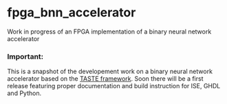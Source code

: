 # fpga_bnn_accelerator
Work in progress of an FPGA implementation of a binary neural network accelerator

### Important: 
This is a snapshot of the developement work on a binary neural network accelerator based on the [TASTE framework](taste.tools).
Soon there will be a first release featuring proper documentation and build instruction for ISE, GHDL and Python.
